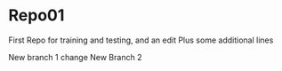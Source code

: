 # Repo01
First Repo for training and testing, and an edit
Plus some additional lines

New branch 1 change
New Branch 2

